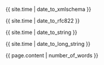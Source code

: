 {{ site.time | date_to_xmlschema }}

{{ site.time | date_to_rfc822 }}

{{ site.time | date_to_string }}

{{ site.time | date_to_long_string }}

{{ page.content | number_of_words }}
